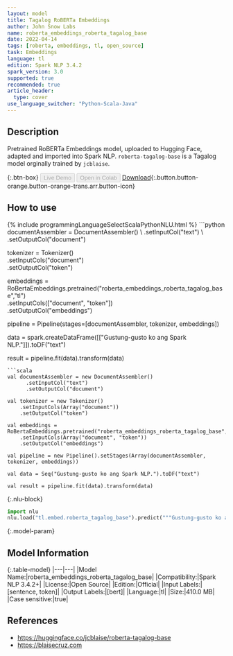 ```yaml
---
layout: model
title: Tagalog RoBERTa Embeddings
author: John Snow Labs
name: roberta_embeddings_roberta_tagalog_base
date: 2022-04-14
tags: [roberta, embeddings, tl, open_source]
task: Embeddings
language: tl
edition: Spark NLP 3.4.2
spark_version: 3.0
supported: true
recommended: true
article_header:
  type: cover
use_language_switcher: "Python-Scala-Java"
---
```


## Description

Pretrained RoBERTa Embeddings model, uploaded to Hugging Face, adapted and imported into Spark NLP. `roberta-tagalog-base` is a Tagalog model orginally trained by `jcblaise`.

{:.btn-box}
<button class="button button-orange" disabled>Live Demo</button>
<button class="button button-orange" disabled>Open in Colab</button>
[Download](https://s3.amazonaws.com/auxdata.johnsnowlabs.com/public/models/roberta_embeddings_roberta_tagalog_base_tl_3.4.2_3.0_1649948855487.zip){:.button.button-orange.button-orange-trans.arr.button-icon}

## How to use



<div class="tabs-box" markdown="1">
{% include programmingLanguageSelectScalaPythonNLU.html %}
```python
documentAssembler = DocumentAssembler() \
    .setInputCol("text") \
    .setOutputCol("document")

tokenizer = Tokenizer() \
    .setInputCols("document") \
    .setOutputCol("token")
  
embeddings = RoBertaEmbeddings.pretrained("roberta_embeddings_roberta_tagalog_base","tl") \
    .setInputCols(["document", "token"]) \
    .setOutputCol("embeddings")
    
pipeline = Pipeline(stages=[documentAssembler, tokenizer, embeddings])

data = spark.createDataFrame([["Gustung-gusto ko ang Spark NLP."]]).toDF("text")

result = pipeline.fit(data).transform(data)
```
```scala
val documentAssembler = new DocumentAssembler() 
      .setInputCol("text") 
      .setOutputCol("document")
 
val tokenizer = new Tokenizer() 
    .setInputCols(Array("document"))
    .setOutputCol("token")

val embeddings = RoBertaEmbeddings.pretrained("roberta_embeddings_roberta_tagalog_base","tl") 
    .setInputCols(Array("document", "token")) 
    .setOutputCol("embeddings")

val pipeline = new Pipeline().setStages(Array(documentAssembler, tokenizer, embeddings))

val data = Seq("Gustung-gusto ko ang Spark NLP.").toDF("text")

val result = pipeline.fit(data).transform(data)
```


{:.nlu-block}
```python
import nlu
nlu.load("tl.embed.roberta_tagalog_base").predict("""Gustung-gusto ko ang Spark NLP.""")
```

</div>

{:.model-param}
## Model Information

{:.table-model}
|---|---|
|Model Name:|roberta_embeddings_roberta_tagalog_base|
|Compatibility:|Spark NLP 3.4.2+|
|License:|Open Source|
|Edition:|Official|
|Input Labels:|[sentence, token]|
|Output Labels:|[bert]|
|Language:|tl|
|Size:|410.0 MB|
|Case sensitive:|true|

## References

- https://huggingface.co/jcblaise/roberta-tagalog-base
- https://blaisecruz.com
